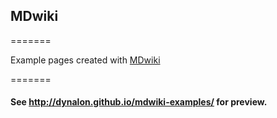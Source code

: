 ## MDwiki

=======

Example pages created with [MDwiki](http://www.mdwiki.info)

=======

#### See <http://dynalon.github.io/mdwiki-examples/> for preview.
